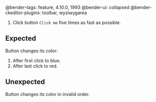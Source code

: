 @bender-tags: feature, 4.10.0, 1993
@bender-ui: collapsed
@bender-ckeditor-plugins: toolbar, wysiwygarea

1. Click button `Click me` five times as fast as possible.

## Expected

Button changes its color:
1. After first click to blue.
1. After last click to red.

## Unexpected

Button changes its color in invalid order.
